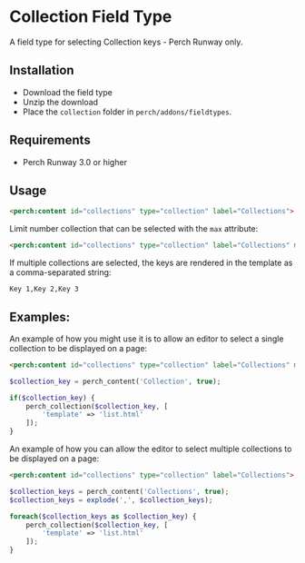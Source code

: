 # Collection Field Type

A field type for selecting Collection keys - Perch Runway only.



## Installation

- Download the field type
- Unzip the download
- Place the `collection` folder in `perch/addons/fieldtypes`.



## Requirements

- Perch Runway 3.0 or higher



## Usage

```html
<perch:content id="collections" type="collection" label="Collections">
```

Limit number collection that can be selected with the `max` attribute:

```html
<perch:content id="collections" type="collection" label="Collections" max="1">
```

If multiple collections are selected, the keys are rendered in the template as a comma-separated string:

```
Key 1,Key 2,Key 3
```


## Examples:

An example of how you might use it is to allow an editor to select a single collection to be displayed on a page:

```html
<perch:content id="collections" type="collection" label="Collections" max="1">
```

```php
$collection_key = perch_content('Collection', true);

if($collection_key) {
    perch_collection($collection_key, [
        'template' => 'list.html'
    ]);
}
```


An example of how you can allow the editor to select multiple collections to be displayed on a page:

```html
<perch:content id="collections" type="collection" label="Collections">
```

```php
$collection_keys = perch_content('Collections', true);
$collection_keys = explode(',', $collection_keys);

foreach($collection_keys as $collection_key) {
    perch_collection($collection_key, [
        'template' => 'list.html'
    ]);
}
```